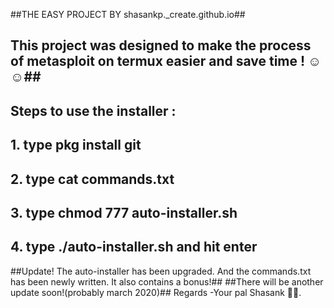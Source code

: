 ##THE EASY PROJECT BY shasankp._create.github.io##
## This project was designed to make the process of metasploit on termux easier and save time ! ☺️☺️##
## Steps to use the installer : ##
## 1. type pkg install git ##
## 2. type cat commands.txt ##
## 3. type chmod 777 auto-installer.sh ##
## 4. type ./auto-installer.sh and hit enter ##

##Update! The auto-installer has been upgraded. And the commands.txt has been newly written. It also contains a bonus!##
##There will be another update soon!(probably march 2020)##
Regards
-Your pal Shasank 🦅🦅.
